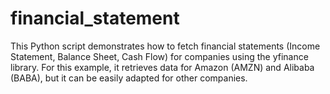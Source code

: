 # financial_statement
This Python script demonstrates how to fetch financial statements (Income Statement, Balance Sheet, Cash Flow) for companies using the yfinance library. For this example, it retrieves data for Amazon (AMZN) and Alibaba (BABA), but it can be easily adapted for other companies.
